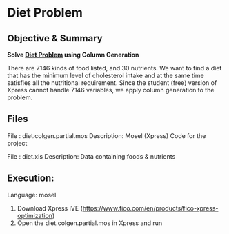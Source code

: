 # Diet Problem

## Objective & Summary

**Solve [Diet Problem](https://en.wikipedia.org/wiki/Stigler_diet "Diet Problem") using Column Generation**

There are 7146 kinds of food listed, and 30 nutrients. We want to find a diet that has the minimum  level of cholesterol intake and at the same time satisfies all the nutritional requirement. Since  the student (free) version of Xpress cannot handle 7146 variables, we apply column generation to  the problem.

## Files

File : diet.colgen.partial.mos
Description: Mosel (Xpress) Code for the project 

File : diet.xls
Description: Data containing foods & nutrients

## Execution:

Language: mosel

1. Download Xpress IVE (https://www.fico.com/en/products/fico-xpress-optimization)
2. Open the diet.colgen.partial.mos in Xpress and run 

